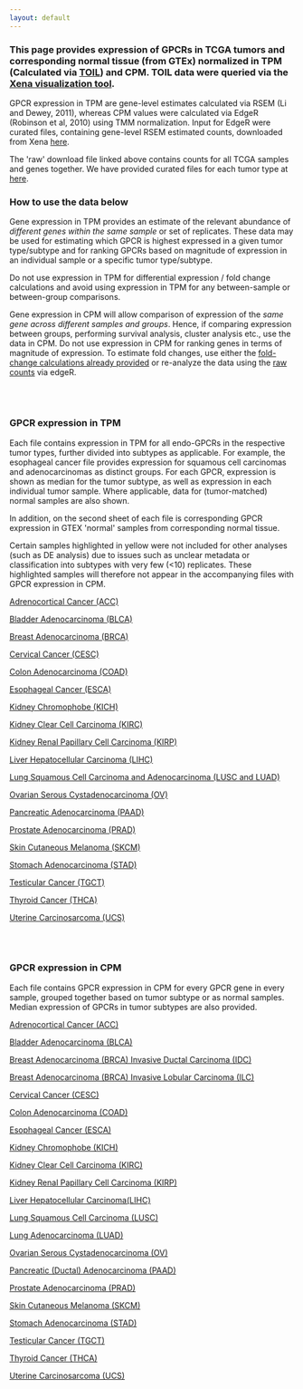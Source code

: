 ```yaml
---
layout: default
---
```


### This page provides expression of GPCRs in TCGA tumors and corresponding normal tissue (from GTEx) normalized in TPM (Calculated via [TOIL](https://xenabrowser.net/datapages/?host=https://toil.xenahubs.net)) and CPM. TOIL data were queried via the [Xena visualization tool](https://xenabrowser.net/heatmap/).

GPCR expression in TPM are gene-level estimates calculated via RSEM (Li and Dewey, 2011), whereas CPM values were calculated via EdgeR (Robinson et al, 2010) using TMM normalization.
Input for EdgeR were curated files, containing gene-level RSEM estimated counts, downloaded from Xena [here](https://xenabrowser.net/datapages/?dataset=tcga_gene_expected_count&host=https://toil.xenahubs.net).

The 'raw' download file linked above contains counts for all TCGA samples and genes together. We have provided curated files for each tumor type at [here](https://insellab.github.io/counts_files).

### **How to use the data below**

Gene expression in TPM provides an estimate of the relevant abundance of *different genes within the same sample* or set of replicates. These data may be used for estimating which GPCR is highest expressed in a given tumor type/subtype and for ranking GPCRs based on magnitude of expression in an individual sample or a specific tumor type/subtype. 

Do not use expression in TPM for differential expression / fold change calculations and avoid using expression in TPM for any between-sample or between-group comparisons.

Gene expression in CPM will allow comparison of expression of the *same gene across different samples and groups*. Hence, if comparing expression between groups, performing survival analysis, cluster analysis etc., use the data in CPM. Do not use expression in CPM for ranking genes in terms of magnitude of expression. To estimate fold changes, use either the [fold-change calculations already provided](https://drive.google.com/open?id=1Fdps90G7j2A3vb24L3ikICADZ-7fIjiC) or re-analyze the data using the [raw counts](https://insellab.github.io/counts_files) via edgeR. 
  
<br/><br/>

### **GPCR expression in TPM**

Each file contains expression in TPM for all endo-GPCRs in the respective tumor types, further divided into subtypes as applicable. For example, the esophageal cancer file provides expression for squamous cell carcinomas and adenocarcinomas as distinct groups. For each GPCR, expression is shown as median for the tumor subtype, as well as expression in each individual tumor sample. Where applicable, data for (tumor-matched) normal samples are also shown. 

In addition, on the second sheet of each file is corresponding GPCR expression in GTEX 'normal' samples from corresponding normal tissue.

Certain samples highlighted in yellow were not included for other analyses (such as DE analysis) due to issues such as unclear metadata or classification into subtypes with very few (<10) replicates. These highlighted samples will therefore not appear in the accompanying files with GPCR expression in CPM.


[Adrenocortical Cancer (ACC)](https://drive.google.com/open?id=1YarKNkX09wuPNgrDaOfXkasnNQA0NI6v)

[Bladder Adenocarcinoma (BLCA)](https://drive.google.com/open?id=1ogCNNiBEabAk9A_ZNj-R2B2RZrpx1C9_)

[Breast Adenocarcinoma (BRCA)](https://drive.google.com/open?id=16KvS3Uch_esJWvKde_sE5mw8BONenRMb)

[Cervical Cancer (CESC)](https://drive.google.com/open?id=1HV32oUw2qyitW8eaBCxJsS_6G3esbTcU)

[Colon Adenocarcinoma (COAD)](https://drive.google.com/open?id=16lvg3lPb_0cz-927ElQKbq3ZUzam39Jb)

[Esophageal Cancer (ESCA)](https://drive.google.com/open?id=1M2NcSMDtX-xXq5WUeNlYI1IUl11imc47)

[Kidney Chromophobe (KICH)](https://drive.google.com/open?id=1c0gzYFKMaJ3A_DiCIVQg--7IpibPVV5s)

[Kidney Clear Cell Carcinoma (KIRC)](https://drive.google.com/open?id=1v9t1zKEP2g3gwjQV9X8SZCDEkD4vnU55)

[Kidney Renal Papillary Cell Carcinoma (KIRP)](https://drive.google.com/open?id=1TGSz0ZFUP2PHVGiSRZpZHvb-BSMQTaIO)

[Liver Hepatocellular Carcinoma (LIHC)](https://drive.google.com/open?id=14UY1q5tmWpN5eIWWcdxvUetBfW_EylJt)

[Lung Squamous Cell Carcinoma and Adenocarcinoma (LUSC and LUAD)](https://drive.google.com/open?id=1voBqIwmARxx7BS8DQUpfPtpvuKwScz7K)

[Ovarian Serous Cystadenocarcinoma (OV)](https://drive.google.com/open?id=1WJoqII00ksVFUJdrsi8OgxeJ2uxyGWmS)

[Pancreatic Adenocarcinoma (PAAD)](https://drive.google.com/open?id=1AeTht9_e4w3yH5w6IY5AwvobWcAy45gm)

[Prostate Adenocarcinoma (PRAD)](https://drive.google.com/open?id=1JQmbOpKDTJRokt0YI9eAIZv7cVj36Nia)

[Skin Cutaneous Melanoma (SKCM)](https://drive.google.com/open?id=1lxOOpHIOEPIY3tDzJrXl6I9ewUzqf3sn)

[Stomach Adenocarcinoma (STAD)](https://drive.google.com/open?id=1ySo-b_QwhCzRXGupY5QMm41jFvB2Vpzi)

[Testicular Cancer (TGCT)](https://drive.google.com/open?id=138-FBEU8nFP9PRDl22Zo-wEJFDezNXJ5)

[Thyroid Cancer (THCA)](https://drive.google.com/open?id=1foDzuL2I5K0KrVXIPAgS9P22tgwiv36Y)

[Uterine Carcinosarcoma (UCS)](https://drive.google.com/open?id=1YJwiOXCzYaXs_LgEff4AddBY1GRPNZtR)


<br/><br/>


### **GPCR expression in CPM**

Each file contains GPCR expression in CPM for every GPCR gene in every sample, grouped together based on tumor subtype or as normal samples. Median expression of GPCRs in tumor subtypes are also provided.


[Adrenocortical Cancer (ACC)](https://drive.google.com/open?id=1yyshfsWALatVLxLQb8mVsIs7-RF3CFQb)

[Bladder Adenocarcinoma (BLCA)](https://drive.google.com/open?id=1TzzG50YuUqEAvzauC8bIztuGxHtQ5UA-)

[Breast Adenocarcinoma (BRCA) Invasive Ductal Carcinoma (IDC)](https://drive.google.com/open?id=1mDQllfyjigBUNhU5mn8b5VNv9Waw9YOE)

[Breast Adenocarcinoma (BRCA) Invasive Lobular Carcinoma (ILC)](https://drive.google.com/open?id=1z5FiSl9P7xc-QXF3a8K2izeOCzwq8SNG)

[Cervical Cancer (CESC)](https://drive.google.com/open?id=1-dsbKxa-OrhrfXv4VlM868GYOiqmeSgY)

[Colon Adenocarcinoma (COAD)](https://drive.google.com/open?id=1s84ePCdAKT7sloS_SSQnXn8s9LeIfgmN)

[Esophageal Cancer (ESCA)](https://drive.google.com/open?id=18E0u1b1NcIMnk3qg-uK7nF5ATmDZEpGX)

[Kidney Chromophobe (KICH)](https://drive.google.com/open?id=1rzG8UyqcLgG0kMSY0NT9aHoy6T94tXys)

[Kidney Clear Cell Carcinoma (KIRC)](https://drive.google.com/open?id=1_T1Ci3EmgUKOTE29S9FEUYUaM52DOefA)

[Kidney Renal Papillary Cell Carcinoma (KIRP)](https://drive.google.com/open?id=1x61ETr5sxOab8XUdrlCe-lxG1TSmGaHP)

[Liver Hepatocellular Carcinoma(LIHC)](https://drive.google.com/open?id=1YcflpSu2BvWQzfQNCSSWVCJ2LUeAl9TA)

[Lung Squamous Cell Carcinoma (LUSC)](https://drive.google.com/open?id=1z5xHVqExuGLKSg0W71p9vfNHNkiioXNt)

[Lung Adenocarcinoma (LUAD)](https://drive.google.com/open?id=1g8ue5rnVprssVFJxSjC_JSIoq9ipIiiY)

[Ovarian Serous Cystadenocarcinoma (OV)](https://drive.google.com/open?id=1u7C2-XUQYZgnTbHY3f3RNecvnyxAVWg7)

[Pancreatic (Ductal) Adenocarcinoma (PAAD)](https://drive.google.com/open?id=1281RUkNFRKwoGXQWHQM4SKNbx73plzlu)

[Prostate Adenocarcinoma (PRAD)](https://drive.google.com/open?id=1ye3vaMWz1HDI5NlUJga-n6kam10zkIO5)

[Skin Cutaneous Melanoma (SKCM)](https://drive.google.com/open?id=1X7tx8ui-i1t7z-veQW99G-6ad_T3cRcQ)

[Stomach Adenocarcinoma (STAD)](https://drive.google.com/open?id=1UINqkgfS1g4-gc_EYVRPfmleeMrZqPyh)

[Testicular Cancer (TGCT)](https://drive.google.com/open?id=1IX0Tk8RAzqLzz-f3AtyIZ9ltmdxvTP1m)

[Thyroid Cancer (THCA)](https://drive.google.com/open?id=1kbZ9HfRmhVfw05BLVNUymfvXjma5KAAC)

[Uterine Carcinosarcoma (UCS)](https://drive.google.com/open?id=1dUYwQnoAdf4aPGATspyMq_UH9djGWg1_)


















